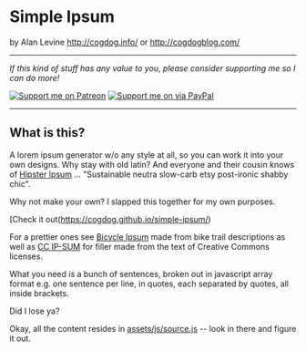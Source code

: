 # Simple Ipsum

by Alan Levine http://cogdog.info/ or http://cogdogblog.com/

-----
*If this kind of stuff has any value to you, please consider supporting me so I can do more!*

[![Support me on Patreon](http://cogdog.github.io/images/badge-patreon.png)](https://patreon.com/cogdog) [![Support me on via PayPal](http://cogdog.github.io/images/badge-paypal.png)](https://paypal.me/cogdog)

----- 


## What is this?

A  lorem ipsum generator w/o any style at all, so you can work it into your own designs.  Why stay with old latin? And everyone and their cousin knows of [Hipster Ipsum](https://hipsum.co/) ... "Sustainable neutra slow-carb etsy post-ironic shabby chic".

Why not make your own? I slapped this together for my own purposes.

[Check it out(https://cogdog.github.io/simple-ipsum/)

For a prettier ones see [Bicycle Ipsum](https://cogdog.github.io/bicycle-ipsum/) made from bike trail descriptions as well as [CC IP-SUM](https://cogdog.github.io/cc-ipsum/) for filler made from the text of Creative Commons licenses.

What you need is a bunch of sentences, broken out in javascript array format e.g. one sentence per line, in quotes, each separated by quotes, all inside brackets. 

Did I lose ya?

Okay, all the content resides in [assets/js/source.js](https://github.com/cogdog/simple-ipsum/blob/master/docs/assets/js/source.js) -- look in there and figure it out.





